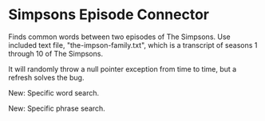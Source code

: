 # Simpsons Episode Connector
Finds common words between two episodes of The Simpsons.
Use included text file, "the-impson-family.txt", which is a transcript of seasons 1 through 10 of The Simpsons.

It will randomly throw a null pointer exception from time to time, but a refresh solves the bug.

New: Specific word search.

New: Specific phrase search.
